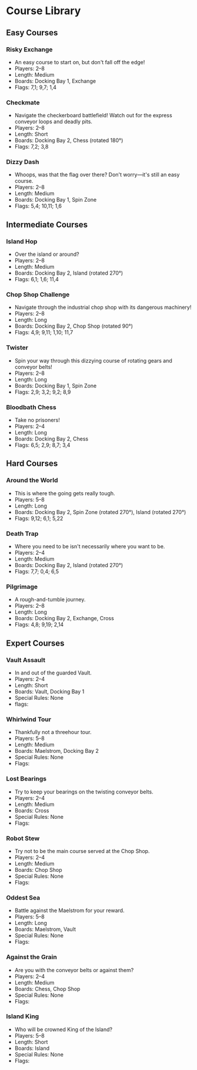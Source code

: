 # Course Library
## Easy Courses
### Risky Exchange
* An easy course to start on, but don't fall off the edge!
* Players: 2–8
* Length: Medium
* Boards: Docking Bay 1, Exchange
* Flags: 7,1; 9,7; 1,4

### Checkmate
* Navigate the checkerboard battlefield! Watch out for the express conveyor loops and deadly pits.
* Players: 2–8
* Length: Short
* Boards: Docking Bay 2, Chess (rotated 180°)
* Flags: 7,2; 3,8

### Dizzy Dash
* Whoops, was that the flag over there? Don't worry—it's still an easy course.
* Players: 2–8
* Length: Medium
* Boards: Docking Bay 1, Spin Zone
* Flags: 5,4; 10,11; 1,6

## Intermediate Courses
### Island Hop
* Over the island or around?
* Players: 2–8
* Length: Medium
* Boards: Docking Bay 2, Island (rotated 270°)
* Flags: 6,1; 1,6; 11,4

### Chop Shop Challenge
* Navigate through the industrial chop shop with its dangerous machinery!
* Players: 2–8
* Length: Long
* Boards: Docking Bay 2, Chop Shop (rotated 90°)
* Flags: 4,9; 9,11; 1,10; 11,7

### Twister
* Spin your way through this dizzying course of rotating gears and conveyor belts!
* Players: 2–8
* Length: Long
* Boards: Docking Bay 1, Spin Zone
* Flags: 2,9; 3,2; 9,2; 8,9

### Bloodbath Chess
* Take no prisoners!
* Players: 2–4
* Length: Long
* Boards: Docking Bay 2, Chess
* Flags: 6,5; 2,9; 8,7; 3,4

## Hard Courses

### Around the World
* This is where the going gets really tough.
* Players: 5–8
* Length: Long
* Boards: Docking Bay 2, Spin Zone (rotated 270°), Island (rotated 270°)
* Flags: 9,12; 6,1; 5,22

### Death Trap
* Where you need to be isn't necessarily where you want to be.
* Players: 2–4
* Length: Medium
* Boards: Docking Bay 2, Island (rotated 270°)
* Flags: 7,7; 0,4; 6,5

### Pilgrimage
* A rough-and-tumble journey.
* Players: 2–8
* Length: Long
* Boards: Docking Bay 2, Exchange, Cross
* Flags: 4,8; 9,19; 2,14

## Expert Courses
### Vault Assault
* In and out of the guarded Vault.
* Players: 2–4
* Length: Short
* Boards: Vault, Docking Bay 1
* Special Rules: None
* flags:

### Whirlwind Tour
* Thankfully not a threehour tour.
* Players: 5–8
* Length: Medium
* Boards: Maelstrom, Docking Bay 2
* Special Rules: None
* Flags: 

### Lost Bearings
* Try to keep your bearings on the twisting conveyor belts.
* Players: 2–4
* Length: Medium
* Boards: Cross
* Special Rules: None
* Flags:

### Robot Stew
* Try not to be the main course served at the Chop Shop.
* Players: 2–4
* Length: Medium
* Boards: Chop Shop
* Special Rules: None
* Flags:

### Oddest Sea
* Battle against the Maelstrom for your reward.
* Players: 5–8
* Length: Long
* Boards: Maelstrom, Vault
* Special Rules: None
* Flags:

### Against the Grain
* Are you with the conveyor belts or against them?
* Players: 2–4
* Length: Medium
* Boards: Chess, Chop Shop
* Special Rules: None
* Flags:

### Island King
* Who will be crowned King of the Island?
* Players: 5–8
* Length: Short
* Boards: Island
* Special Rules: None
* Flags:



